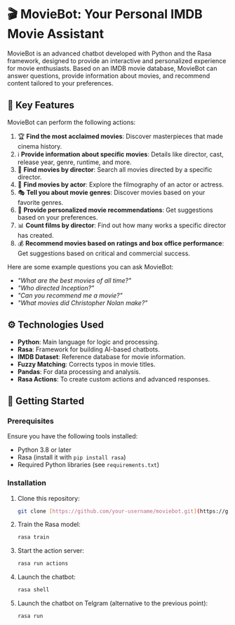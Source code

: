 # 🎬 MovieBot: Your Personal IMDB Movie Assistant

MovieBot is an advanced chatbot developed with Python and the Rasa framework, designed to provide an interactive and personalized experience for movie enthusiasts. Based on an IMDB movie database, MovieBot can answer questions, provide information about movies, and recommend content tailored to your preferences.

## 🌟 Key Features

MovieBot can perform the following actions:

1. 🏆 **Find the most acclaimed movies**: Discover masterpieces that made cinema history.
2. ℹ️ **Provide information about specific movies**: Details like director, cast, release year, genre, runtime, and more.
3. 🎥 **Find movies by director**: Search all movies directed by a specific director.
4. 🌟 **Find movies by actor**: Explore the filmography of an actor or actress.
5. 🎭 **Tell you about movie genres**: Discover movies based on your favorite genres.
6. 🎯 **Provide personalized movie recommendations**: Get suggestions based on your preferences.
7. 📊 **Count films by director**: Find out how many works a specific director has created.
8. 💰 **Recommend movies based on ratings and box office performance**: Get suggestions based on critical and commercial success.

Here are some example questions you can ask MovieBot:
- *"What are the best movies of all time?"*
- *"Who directed Inception?"*
- *"Can you recommend me a movie?"*
- *"What movies did Christopher Nolan make?"*

## ⚙️ Technologies Used

- **Python**: Main language for logic and processing.
- **Rasa**: Framework for building AI-based chatbots.
- **IMDB Dataset**: Reference database for movie information.
- **Fuzzy Matching**: Corrects typos in movie titles.
- **Pandas**: For data processing and analysis.
- **Rasa Actions**: To create custom actions and advanced responses.

## 🚀 Getting Started

### Prerequisites

Ensure you have the following tools installed:
- Python 3.8 or later
- Rasa (install it with `pip install rasa`)
- Required Python libraries (see `requirements.txt`)

### Installation

1. Clone this repository:
   ```bash
   git clone [https://github.com/your-username/moviebot.git](https://github.com/LauraFe01/FilmChatbot.git)
3. Train the Rasa model:
   ```bash
   rasa train
4. Start the action server:
   ```bash
   rasa run actions
5. Launch the chatbot:
   ```bash
   rasa shell
6. Launch the chatbot on Telgram (alternative to the previous point):
   ```bash
   rasa run
